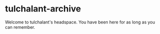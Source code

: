 # tulchalant-archive
Welcome to tulchalant's headspace. You have been here for as long as you can remember.
